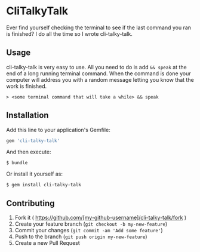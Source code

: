 # CliTalkyTalk

Ever find yourself checking the terminal to see if the last command you ran is finished? I do all the time so I wrote cli-talky-talk.

## Usage

cli-talky-talk is very easy to use. All you need to do is add `&& speak` at the end of a long running terminal command. When the command is done your computer will address you with a random message letting you know that the work is finished.

```
> <some terminal command that will take a while> && speak
```

## Installation

Add this line to your application's Gemfile:

```ruby
gem 'cli-talky-talk'
```

And then execute:

    $ bundle

Or install it yourself as:

    $ gem install cli-talky-talk

## Contributing

1. Fork it ( https://github.com/[my-github-username]/cli-talky-talk/fork )
2. Create your feature branch (`git checkout -b my-new-feature`)
3. Commit your changes (`git commit -am 'Add some feature'`)
4. Push to the branch (`git push origin my-new-feature`)
5. Create a new Pull Request
